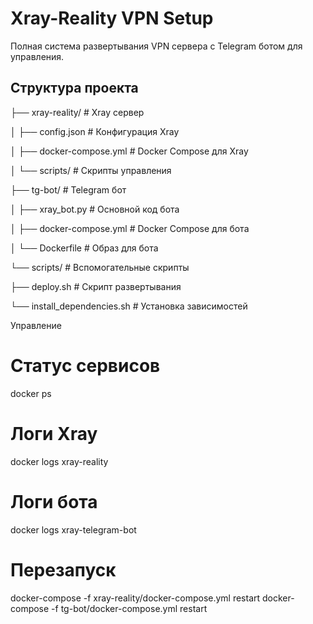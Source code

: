 # Xray-Reality VPN Setup

Полная система развертывания VPN сервера с Telegram ботом для управления.

## Структура проекта
├── xray-reality/ # Xray сервер

│ ├── config.json # Конфигурация Xray

│ ├── docker-compose.yml # Docker Compose для Xray

│ └── scripts/ # Скрипты управления

├── tg-bot/ # Telegram бот

│ ├── xray_bot.py # Основной код бота

│ ├── docker-compose.yml # Docker Compose для бота

│ └── Dockerfile # Образ для бота

└── scripts/ # Вспомогательные скрипты

├── deploy.sh # Скрипт развертывания

└── install_dependencies.sh # Установка зависимостей

Управление

# Статус сервисов
docker ps

# Логи Xray
docker logs xray-reality

# Логи бота
docker logs xray-telegram-bot

# Перезапуск
docker-compose -f xray-reality/docker-compose.yml restart
docker-compose -f tg-bot/docker-compose.yml restart


